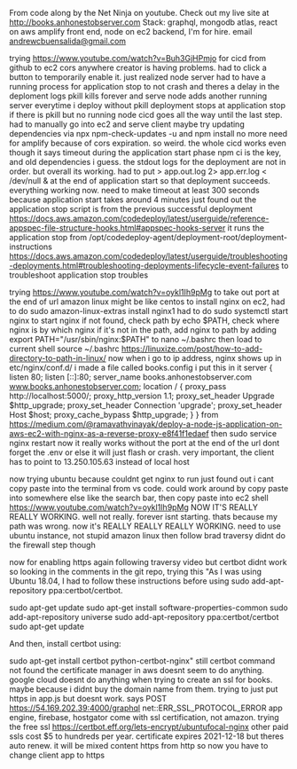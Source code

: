 From code along by the Net Ninja on youtube.
Check out my live site at http://books.anhonestobserver.com
Stack: graphql, mongodb atlas, react on aws amplify front end, node on ec2 backend,
I'm for hire. email andrewcbuensalida@gmail.com

trying https://www.youtube.com/watch?v=Buh3GjHPmjo for cicd from github to ec2
cors anywhere creator is having problems. had to click a button to temporarily enable it.
just realized node server had to have a running process for application stop to not crash
and theres a delay in the deploment logs
pkill kills forever and serve
node adds another running server everytime i deploy without pkill
deployment stops at application stop if there is pkill but no running node
cicd goes all the way until the last step. had to manually go into ec2 and serve client
maybe try updating dependencies via npx npm-check-updates -u and npm install
no more need for amplify because of cors expiration.
so weird. the whole cicd works even though it says timeout during the application start phase
npm ci is the key, and old dependencies i guess.
the stdout logs for the deployment are not in order.
but overall its working.
had to put > app.out.log 2> app.err.log < /dev/null & at the end of application start
so that deployment succeeds. everything working now.
need to make timeout at least 300 seconds because application start takes around 4 minutes
just found out the application stop script is from the previous successful deployment
https://docs.aws.amazon.com/codedeploy/latest/userguide/reference-appspec-file-structure-hooks.html#appspec-hooks-server
it runs the application stop from /opt/codedeploy-agent/deployment-root/deployment-instructions
https://docs.aws.amazon.com/codedeploy/latest/userguide/troubleshooting-deployments.html#troubleshooting-deployments-lifecycle-event-failures
to troubleshoot application stop troubles

trying https://www.youtube.com/watch?v=oykl1Ih9pMg to take out port at the end of url
amazon linux might be like centos
to install nginx on ec2, had to do sudo amazon-linux-extras install nginx1
had to do sudo systemctl start nginx to start nginx
if not found, check path by echo $PATH, check where nginx is by which nginx
if it's not in the path, add nginx to path by adding export PATH="/usr/sbin/nginx:$PATH" to nano ~/.bashrc
then load to current shell source ~/.bashrc
https://linuxize.com/post/how-to-add-directory-to-path-in-linux/
now when i go to ip address, nginx shows up
in etc/nginx/conf.d/ i made a file called books.config
i put this in it
server {
listen 80;
listen [::]:80;
server_name books.anhonestobserver.com www.books.anhonestobserver.com;
location / {
proxy_pass http://localhost:5000/;
proxy_http_version 1.1;
proxy_set_header Upgrade $http_upgrade;
proxy_set_header Connection 'upgrade';
proxy_set_header Host $host;
proxy_cache_bypass $http_upgrade;
}
}
from https://medium.com/@ramavathvinayak/deploy-a-node-js-application-on-aws-ec2-with-nginx-as-a-reverse-proxy-e8f41f1edaef
then sudo service nginx restart
now it really works without the port at the end of the url
dont forget the .env or else it will just flash or crash.
very important, the client has to point to 13.250.105.63 instead of local host

now trying ubuntu because couldnt get nginx to run
just found out i cant copy paste into the terminal from vs code.
could work around by copy paste into somewhere else like the search bar, then copy paste into ec2 shell
https://www.youtube.com/watch?v=oykl1Ih9pMg
NOW IT'S REALLY REALLY WORKING. well not really. forever isnt starting. thats because my path was wrong.
now it's REALLY REALLY REALLY WORKING.
need to use ubuntu instance, not stupid amazon linux
then follow brad traversy
didnt do the firewall step though

now for enabling https
again following traversy video but certbot didnt work so looking in the comments in the git repo, trying this
"As I was using Ubuntu 18.04, I had to follow these instructions before using sudo add-apt-repository ppa:certbot/certbot.

sudo apt-get update
sudo apt-get install software-properties-common
sudo add-apt-repository universe
sudo add-apt-repository ppa:certbot/certbot
sudo apt-get update

And then, install certbot using:

sudo apt-get install certbot python-certbot-nginx"
still certbot command not found
the certificate manager in aws doesnt seem to do anything.
google cloud doesnt do anything when trying to create an ssl for books. maybe because i didnt buy the domain name from them.
trying to just put https in app.js but doesnt work. says POST https://54.169.202.39:4000/graphql net::ERR_SSL_PROTOCOL_ERROR
app engine, firebase, hostgator come with ssl certification, not amazon.
trying the free ssl https://certbot.eff.org/lets-encrypt/ubuntufocal-nginx
other paid ssls cost $5 to hundreds per year.
certificate expires 2021-12-18 but theres auto renew.
it will be mixed content https from http so now you have to change client app to https
